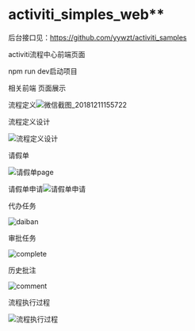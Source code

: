

# activiti_simples_web**

后台接口见：https://github.com/yywzt/activiti_samples

activiti流程中心前端页面

npm run dev启动项目



相关前端 页面展示

流程定义![微信截图_20181211155722](E:\Development\study\ideaWorkSpace\activiti_simples_web\md_img\微信截图_20181211155722.png)

流程定义设计

![流程定义设计](E:\Development\study\ideaWorkSpace\activiti_simples_web\md_img\流程定义.png)



请假单

![请假单page](E:\Development\study\ideaWorkSpace\activiti_simples_web\md_img\请假单page.png)



请假单申请![请假单申请](E:\Development\study\ideaWorkSpace\activiti_simples_web\md_img\请假单申请.png)



代办任务

![daiban](E:\Development\study\ideaWorkSpace\activiti_simples_web\md_img\daiban.png)



审批任务

![complete](E:\Development\study\ideaWorkSpace\activiti_simples_web\md_img\complete.png)



历史批注

![comment](E:\Development\study\ideaWorkSpace\activiti_simples_web\md_img\comment.png)



流程执行过程

![流程执行过程](E:\Development\study\ideaWorkSpace\activiti_simples_web\md_img\流程执行过程.png)